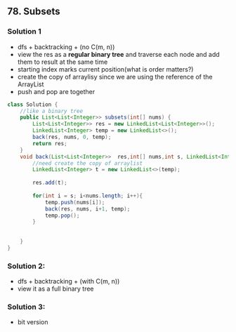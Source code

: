 ## 78. Subsets

### Solution 1
- dfs + backtracking + (no C(m, n))
- view the res as a <strong>regular binary tree</strong> and traverse each node and add them to result at the same time
- starting index marks current position(what is order matters?)
- create the copy of arraylisy since we are using the reference of the ArrayList
- push and pop are together
```java
class Solution {
    //like a binary tree
    public List<List<Integer>> subsets(int[] nums) {
        List<List<Integer>> res = new LinkedList<List<Integer>>();
        LinkedList<Integer> temp = new LinkedList<>();
        back(res, nums, 0, temp);
        return res;
    }
    void back(List<List<Integer>>  res,int[] nums,int s, LinkedList<Integer> temp){
        //need create the copy of arraylist
        LinkedList<Integer> t = new LinkedList<>(temp);
        
        res.add(t);
        
        for(int i = s; i<nums.length; i++){
            temp.push(nums[i]);
            back(res, nums, i+1, temp);
            temp.pop();
        }
        
        
    }
}
```

### Solution 2:
- dfs + backtracking + (with C(m, n))
- view it as a full binary tree

### Solution 3:
- bit version
